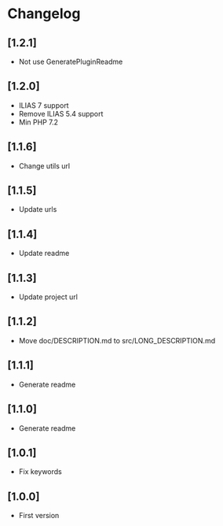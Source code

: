 # Changelog

## [1.2.1]
- Not use GeneratePluginReadme

## [1.2.0]
- ILIAS 7 support
- Remove ILIAS 5.4 support
- Min PHP 7.2

## [1.1.6]
- Change utils url

## [1.1.5]
- Update urls

## [1.1.4]
- Update readme

## [1.1.3]
- Update project url

## [1.1.2]
- Move doc/DESCRIPTION.md to src/LONG_DESCRIPTION.md

## [1.1.1]
- Generate readme

## [1.1.0]
- Generate readme

## [1.0.1]
- Fix keywords

## [1.0.0]
- First version
